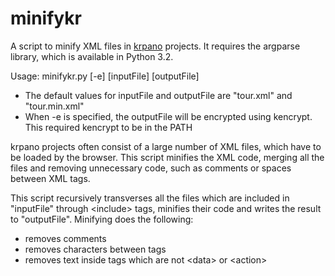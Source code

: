 minifykr
========

A script to minify XML files in <a href="http://www.krpano.com" target="_blank">krpano</a> projects. It requires the argparse library, which is available in Python 3.2.

Usage: minifykr.py &#91;-e&#93; &#91;inputFile&#93; &#91;outputFile&#93;
- The default values for inputFile and outputFile are "tour.xml" and "tour.min.xml"
- When -e is specified, the outputFile will be encrypted using kencrypt. This required kencrypt to be in the PATH

krpano projects often consist of a large number of XML files, which have to be loaded by the browser. This script minifies the XML code, merging all the files and removing unnecessary code, such as comments or spaces between XML tags.

This script recursively transverses all the files which are included in "inputFile" through &lt;include&gt; tags, minifies their code and writes the result to "outputFile". Minifying does the following:

- removes comments
- removes characters between tags
- removes text inside tags which are not &lt;data&gt; or &lt;action&gt;